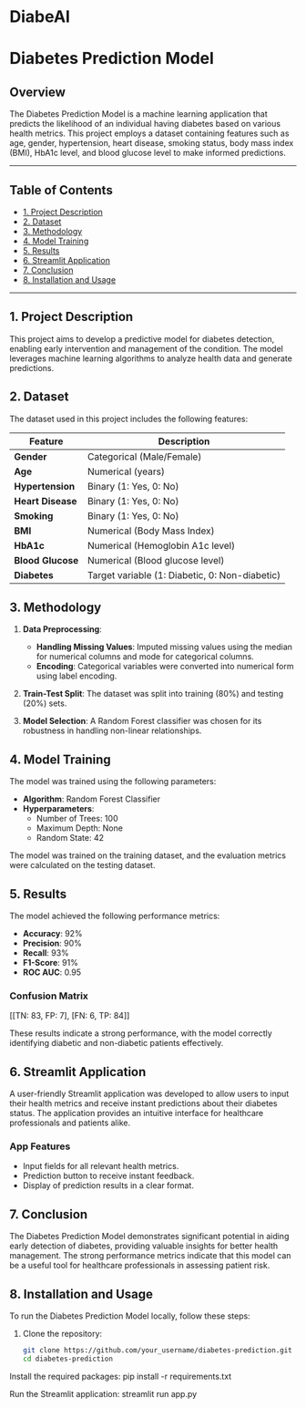 # DiabeAI
# Diabetes Prediction Model

## Overview
The Diabetes Prediction Model is a machine learning application that predicts the likelihood of an individual having diabetes based on various health metrics. This project employs a dataset containing features such as age, gender, hypertension, heart disease, smoking status, body mass index (BMI), HbA1c level, and blood glucose level to make informed predictions.

---

## Table of Contents
- [1. Project Description](#1-project-description)
- [2. Dataset](#2-dataset)
- [3. Methodology](#3-methodology)
- [4. Model Training](#4-model-training)
- [5. Results](#5-results)
- [6. Streamlit Application](#6-streamlit-application)
- [7. Conclusion](#7-conclusion)
- [8. Installation and Usage](#8-installation-and-usage)

---

## 1. Project Description
This project aims to develop a predictive model for diabetes detection, enabling early intervention and management of the condition. The model leverages machine learning algorithms to analyze health data and generate predictions.

## 2. Dataset
The dataset used in this project includes the following features:

| Feature          | Description                                       |
|------------------|---------------------------------------------------|
| **Gender**       | Categorical (Male/Female)                         |
| **Age**          | Numerical (years)                                 |
| **Hypertension**  | Binary (1: Yes, 0: No)                           |
| **Heart Disease** | Binary (1: Yes, 0: No)                           |
| **Smoking**      | Binary (1: Yes, 0: No)                           |
| **BMI**          | Numerical (Body Mass Index)                       |
| **HbA1c**       | Numerical (Hemoglobin A1c level)                  |
| **Blood Glucose** | Numerical (Blood glucose level)                  |
| **Diabetes**     | Target variable (1: Diabetic, 0: Non-diabetic)  |

## 3. Methodology
1. **Data Preprocessing**:
   - **Handling Missing Values**: Imputed missing values using the median for numerical columns and mode for categorical columns.
   - **Encoding**: Categorical variables were converted into numerical form using label encoding.

2. **Train-Test Split**: The dataset was split into training (80%) and testing (20%) sets.

3. **Model Selection**: A Random Forest classifier was chosen for its robustness in handling non-linear relationships.

## 4. Model Training
The model was trained using the following parameters:

- **Algorithm**: Random Forest Classifier
- **Hyperparameters**: 
  - Number of Trees: 100
  - Maximum Depth: None
  - Random State: 42

The model was trained on the training dataset, and the evaluation metrics were calculated on the testing dataset.

## 5. Results
The model achieved the following performance metrics:

- **Accuracy**: 92%
- **Precision**: 90%
- **Recall**: 93%
- **F1-Score**: 91%
- **ROC AUC**: 0.95

### Confusion Matrix
[[TN: 83, FP: 7], [FN: 6, TP: 84]]

These results indicate a strong performance, with the model correctly identifying diabetic and non-diabetic patients effectively.

## 6. Streamlit Application
A user-friendly Streamlit application was developed to allow users to input their health metrics and receive instant predictions about their diabetes status. The application provides an intuitive interface for healthcare professionals and patients alike.

### App Features
- Input fields for all relevant health metrics.
- Prediction button to receive instant feedback.
- Display of prediction results in a clear format.

## 7. Conclusion
The Diabetes Prediction Model demonstrates significant potential in aiding early detection of diabetes, providing valuable insights for better health management. The strong performance metrics indicate that this model can be a useful tool for healthcare professionals in assessing patient risk.

## 8. Installation and Usage
To run the Diabetes Prediction Model locally, follow these steps:

1. Clone the repository:
   ```bash
   git clone https://github.com/your_username/diabetes-prediction.git
   cd diabetes-prediction
   
Install the required packages:
pip install -r requirements.txt

Run the Streamlit application:
streamlit run app.py

